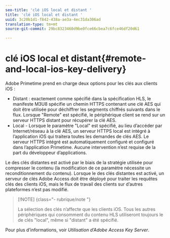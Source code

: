 ```yaml
---
seo-title: 'clé iOS local et distant '
title: 'clé iOS local et distant '
uuid: 3c20b1d1-f842-438a-ae3a-4ec31da306ad
translation-type: tm+mt
source-git-commit: 29bc8323460d9be0fce66cbea7c6fce46df20d61

---
```



# clé iOS local et distant{#remote-and-local-ios-key-delivery}

Adobe Primetime prend en charge deux options pour les clés aux clients iOS :

* Distant : exactement comme spécifié dans la spécification HLS, le manifeste M3U8 spécifie un chemin HTTPS contenant une clé AES qui doit être utilisée pour déchiffrer les segments chiffrés suivants dans le flux. Lorsque &quot;Remote&quot; est spécifié, le périphérique client se rend sur un serveur HTTPS distant pour récupérer la clé AES.
* Local - Lorsque le paramètre &quot;Local&quot; est spécifié, au lieu d’accéder par Internet/réseau à la clé AES, un serveur HTTPS local est intégré à l’application iOS qui traitera toutes les demandes de clés AES. Le serveur HTTPS intégré est automatiquement configuré et configuré dans l’application Primetime. Aucune intervention n’est requise de la part du développeur d’applications.

Le  des clés distantes est activé par le biais de la stratégie utilisée pour compresser le contenu (la modification de ce paramètre nécessite un reconditionnement du contenu). Lorsque le des clés distantes est activé, un serveur de clés Adobe Access doit être déployé pour traiter les requêtes clés des clients iOS, mais le flux de travail des clients sur d’autres plateformes n’est pas modifié.

>[!NOTE] {class=&quot;- rubrique/note &quot;}
>
>La sélection des  clés n’affecte que les clients iOS. Tous les autres périphériques qui consomment du contenu HLS utiliseront toujours le de clés &quot;local&quot;, même si &quot;distant&quot; a été spécifié.

Pour plus d’informations, voir *Utilisation d’Adobe Access Key Server*.
